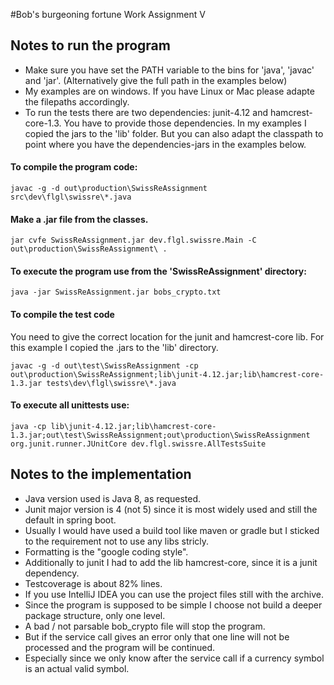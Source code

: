 #Bob's burgeoning fortune
Work Assignment V

## Notes to run the program
 - Make sure you have set the PATH variable to the bins for 'java', 'javac' and 'jar'. (Alternatively give the full path in the examples below)
 - My examples are on windows. If you have Linux or Mac please adapte the filepaths accordingly.
 - To run the tests there are two dependencies: junit-4.12 and hamcrest-core-1.3. You have to provide those dependencies. In my examples I copied the jars to the 'lib' folder. But you can also adapt the classpath to point where you have the dependencies-jars in the examples below.


#### To compile the program code:
  `javac -g -d out\production\SwissReAssignment src\dev\flgl\swissre\*.java`


#### Make a .jar file from the classes.
  `jar cvfe SwissReAssignment.jar dev.flgl.swissre.Main -C out\production\SwissReAssignment\ .`


#### To execute the program use from the 'SwissReAssignment' directory:
  `java -jar SwissReAssignment.jar bobs_crypto.txt`


#### To compile the test code
You need to give the correct location for the junit and hamcrest-core lib. For this example I copied the .jars to the 'lib' directory.

  `javac -g -d out\test\SwissReAssignment -cp out\production\SwissReAssignment;lib\junit-4.12.jar;lib\hamcrest-core-1.3.jar tests\dev\flgl\swissre\*.java`


#### To execute all unittests use:
  `java -cp lib\junit-4.12.jar;lib\hamcrest-core-1.3.jar;out\test\SwissReAssignment;out\production\SwissReAssignment org.junit.runner.JUnitCore dev.flgl.swissre.AllTestsSuite`


## Notes to the implementation
 - Java version used is Java 8, as requested.
 - Junit major version is 4 (not 5) since it is most widely used and still the default in spring boot.
 - Usually I would have used a build tool like maven or gradle but I sticked to the requirement not to use any libs stricly.
 - Formatting is the "google coding style".
 - Additionally to junit I had to add the lib hamcrest-core, since it is a junit dependency.
 - Testcoverage is about 82% lines.
 - If you use IntelliJ IDEA you can use the project files still with the archive.
 - Since the program is supposed to be simple I choose not build a deeper package structure, only one level.
 - A bad / not parsable bob_crypto file will stop the program.
 - But if the service call gives an error only that one line will not be processed and the program will be continued.
 - Especially since we only know after the service call if a currency symbol is an actual valid symbol.
